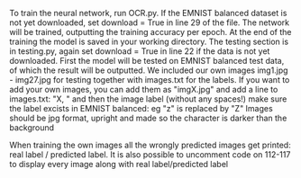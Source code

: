 To train the neural network, run OCR.py. If the EMNIST balanced dataset is not yet downloaded, 
set download = True in line 29 of the file. The network will be trained, outputting the training accuracy per epoch.
At the end of the training the model is saved in your working directory.
The testing section is in testing.py, again set download = True in line 22 if the data is not yet downloaded. 
First the model will be tested on EMNIST balanced test data, of which the result will be outputted.
We included our own images img1.jpg - img27.jpg for testing together with images.txt for the labels.
If you want to add your own images, you can add them as "imgX.jpg" and add a line to images.txt: 
"X, " and then the image label (without any spaces!) 
make sure the label excists in EMNIST balanced: eg "z" is replaced by "Z"
Images should be jpg format, upright and made so the character is darker than the background

When training the own images all the wrongly predicted images get printed: real label / predicted label.
It is also possible to uncomment code on 112-117 to display every image along with real label/predicted label